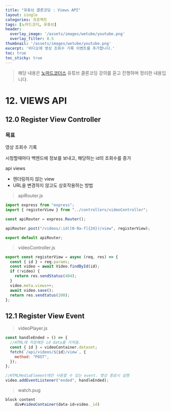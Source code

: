 ```yaml
---
title: "유튜브 클론코딩 : Views API"
layout: single
categories: 프로젝트
tags: [노마드코더, 유튜브]
header:
  overlay_image: '/assets/images/wetube/youtube.png'
  overlay_filter: 0.5
thumbnail: '/assets/images/wetube/youtube.png'
excerpt: '비디오에 영상 조회수 기록 이벤트를 추가합니다.'
toc: true
toc_sticky: true
---
```


> 해당 내용은 [노마드코더스](https://nomadcoders.co/) 유튜브 클론코딩 강의를 듣고 진행하며 정리한 내용입니다.
>

# 12. VIEWS API

## 12.0 Register View Controller

### 목표

영상 조회수 기록

시청할때마다 백엔드에 정보를 보내고, 해당하는 id의 조회수를 증가

api views

- 렌더링하지 않는 view
- URL을 변경하지 않고도 상호작용하는 방법

> apiRouter.js

```jsx
import express from "express";
import { registerView } from "../controllers/videoController";

const apiRouter = express.Router();

apiRouter.post("/videos/:id([0-9a-f]{24})/view", registerView);

export default apiRouter;
```

> videoController.js

```jsx
export const registerView = async (req, res) => {
  const { id } = req.params;
  const video = await Video.findById(id);
  if (!video) {
    return res.sendStatus(404);
  }
  video.meta.views++;
  await video.save();
  return res.sendtatus(200);
};
```

## 12.1 Register View Event

> videoPlayer.js

```jsx
const handleEnded = () => {
  //HTML에 저장해둔 id data를 가져옴.
  const { id } = videoContainer.dataset;
  fetch(`/api/videos/${id}/view`, {
    method: "POST",
  });
};

//HTMLMediaElement에만 사용할 수 있는 event. 영상 종료시 실행
video.addEventListener("ended", handleEnded);
```

> watch.pug

```jsx
block content
    div#videoContainer(data-id=video._id)
```
